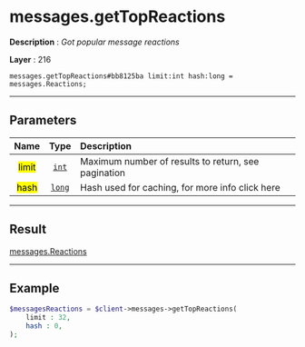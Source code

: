 # messages.getTopReactions

**Description** : *Got popular message reactions*

**Layer** : 216

```tl
messages.getTopReactions#bb8125ba limit:int hash:long = messages.Reactions;
```

---

## Parameters

| Name | Type | Description |
| :---: | :---: | :--- |
| <mark>limit</mark> | [`int`](type/int) | Maximum number of results to return, see pagination |
| <mark>hash</mark> | [`long`](type/long) | Hash used for caching, for more info click here |

---

## Result

[messages.Reactions](type/messages.Reactions)

---

## Example

```php
$messagesReactions = $client->messages->getTopReactions(
	limit : 32,
	hash : 0,
);
```